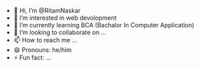 - 👋 Hi, I’m @RitamNaskar
- 👀 I’m interested in web devolopment
- 🌱 I’m currently learning BCA (Bachalor In Computer Application)
- 💞️ I’m looking to collaborate on ...
- 📫 How to reach me ...
- 😄 Pronouns: he/him
- ⚡ Fun fact: ...

<!---
RitamNaskar11/RitamNaskar11 is a ✨ special ✨ repository because its `README.md` (this file) appears on your GitHub profile.
You can click the Preview link to take a look at your changes.
--->
